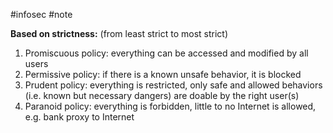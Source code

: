 #infosec #note

**Based on strictness:** (from least strict to most strict)
1. Promiscuous policy: everything can be accessed and modified by all users
2. Permissive policy: if there is a known unsafe behavior, it is blocked
3. Prudent policy: everything is restricted, only safe and allowed behaviors (i.e. known but necessary dangers) are doable by the right user(s)
4. Paranoid policy: everything is forbidden, little to no Internet is allowed, e.g. bank proxy to Internet